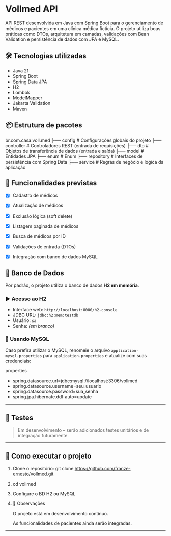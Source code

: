 # Vollmed API

API REST desenvolvida em Java com Spring Boot para o gerenciamento de médicos e pacientes em uma clínica médica fictícia. O projeto utiliza boas práticas como DTOs, arquitetura em camadas, validações com Bean Validation e persistência de dados com JPA e MySQL.

## 🛠 Tecnologias utilizadas

- Java 21
- Spring Boot
- Spring Data JPA
- H2
- Lombok
- ModelMapper
- Jakarta Validation
- Maven

## 📦 Estrutura de pacotes

br.com.casa.voll.med
├── config # Configurações globais do projeto
├── controller # Controladores REST (entrada de requisições)
├── dto # Objetos de transferência de dados (entrada e saída)
├── model # Entidades JPA
├── enum # Enum
├── repository # Interfaces de persistência com Spring Data
├── service # Regras de negócio e lógica da aplicação


## 🔄 Funcionalidades previstas

- [x] Cadastro de médicos
- [x] Atualização de médicos
- [x] Exclusão lógica (soft delete)
- [x] Listagem paginada de médicos
- [x] Busca de médicos por ID
- [x] Validações de entrada (DTOs)
- [x] Integração com banco de dados MySQL


## 💾 Banco de Dados

Por padrão, o projeto utiliza o banco de dados **H2 em memória**.
### ▶️ Acesso ao H2

- Interface web: `http://localhost:8080/h2-console`
- JDBC URL: `jdbc:h2:mem:testdb`
- Usuário: `sa`
- Senha: *(em branco)*

### 🔁 Usando MySQL

Caso prefira utilizar o MySQL, renomeie o arquivo `application-mysql.properties` para `application.properties` e atualize com suas credenciais:

properties
- spring.datasource.url=jdbc:mysql://localhost:3306/vollmed
- spring.datasource.username=seu_usuario
- spring.datasource.password=sua_senha
- spring.jpa.hibernate.ddl-auto=update

---

## 🧪 Testes

> Em desenvolvimento – serão adicionados testes unitários e de integração futuramente.

---

## 🚀 Como executar o projeto

1. Clone o repositório:
git clone https://github.com/franze-ernesto/vollmed.git

2. cd vollmed

3. Configure o BD H2 ou MySQL

4. 📌 Observações

    O projeto está em desenvolvimento contínuo.

    As funcionalidades de pacientes ainda serão integradas.

---



